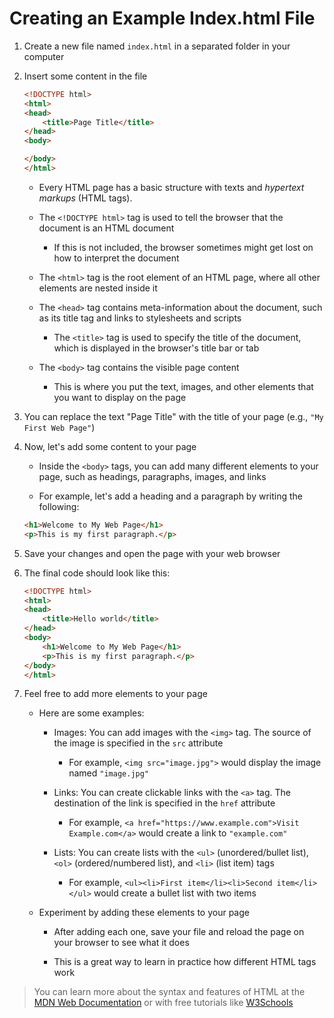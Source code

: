 # Creating an Example Index.html File

1. Create a new file named `index.html` in a separated folder in your computer

2. Insert some content in the file

   ```html
   <!DOCTYPE html>
   <html>
   <head>
       <title>Page Title</title>
   </head>
   <body>
   
   </body>
   </html>
   ```

   * Every HTML page has a basic structure with texts and _hypertext markups_ (HTML tags).

   * The `<!DOCTYPE html>` tag is used to tell the browser that the document is an HTML document
     * If this is not included, the browser sometimes might get lost on how to interpret the document

   * The `<html>` tag is the root element of an HTML page, where all other elements are nested inside it

   * The `<head>` tag contains meta-information about the document, such as its title tag and links to stylesheets and scripts

     * The `<title>` tag is used to specify the title of the document, which is displayed in the browser's title bar or tab

   * The `<body>` tag contains the visible page content

     * This is where you put the text, images, and other elements that you want to display on the page

3. You can replace the text "Page Title" with the title of your page (e.g., `"My First Web Page"`)

4. Now, let's add some content to your page

   * Inside the `<body>` tags, you can add many different elements to your page, such as headings, paragraphs, images, and links

   * For example, let's add a heading and a paragraph by writing the following:

   ```html
   <h1>Welcome to My Web Page</h1>
   <p>This is my first paragraph.</p>
   ```

5. Save your changes and open the page with your web browser

6. The final code should look like this:

   ```html
   <!DOCTYPE html>
   <html>
   <head>
       <title>Hello world</title>
   </head>
   <body>
       <h1>Welcome to My Web Page</h1>
       <p>This is my first paragraph.</p>
   </body>
   </html>
   ```

7. Feel free to add more elements to your page

   * Here are some examples:

     * Images: You can add images with the `<img>` tag. The source of the image is specified in the `src` attribute

       * For example, `<img src="image.jpg">` would display the image named `"image.jpg"`

     * Links: You can create clickable links with the `<a>` tag. The destination of the link is specified in the `href` attribute

       * For example, `<a href="https://www.example.com">Visit Example.com</a>` would create a link to `"example.com"`

     * Lists: You can create lists with the `<ul>` (unordered/bullet list), `<ol>` (ordered/numbered list), and `<li>` (list item) tags

       * For example, `<ul><li>First item</li><li>Second item</li></ul>` would create a bullet list with two items

   * Experiment by adding these elements to your page

     * After adding each one, save your file and reload the page on your browser to see what it does

     * This is a great way to learn in practice how different HTML tags work

> You can learn more about the syntax and features of HTML at the [MDN Web Documentation](https://developer.mozilla.org/en-US/docs/Web/HTML)  or with free tutorials like [W3Schools](https://www.w3schools.com/html/)

